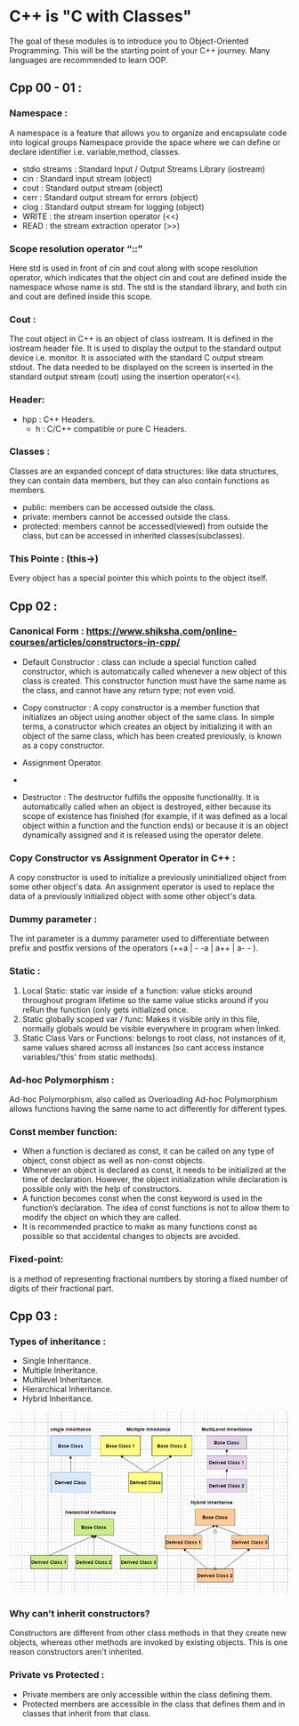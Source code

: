 # C++ is "C with Classes"

The goal of these modules is to introduce you to Object-Oriented Programming.
This will be the starting point of your C++ journey.
Many languages are recommended to learn OOP.

## Cpp 00 - 01 :

### Namespace :
  A namespace is a feature that allows you to organize and encapsulate code into logical groups
Namespace provide the space where we can define or declare identifier i.e. variable,method, classes.

- stdio streams : Standard Input / Output Streams Library (iostream)
- cin : Standard input stream (object)
- cout : Standard output stream (object)
- cerr : Standard output stream for errors (object)
- clog : Standard output stream for logging (object)
- WRITE : the stream insertion operator (<<)
- READ : the stream extraction operator (>>)

### Scope resolution operator “::” 
  Here std is used in front of cin and cout along with scope resolution operator, which indicates that the object cin and cout are defined inside the namespace whose name is std. The std is the standard library, and both cin and cout are defined inside this scope.

### Cout : 
  The cout object in C++ is an object of class iostream. It is defined in the iostream header file. It is used to display the output to the standard output device i.e. monitor. It is associated with the standard C output stream stdout. The data needed to be displayed on the screen is inserted in the standard output stream (cout) using the insertion operator(<<).

### Header:
- hpp : C++ Headers.
  - h : C/C++ compatible or pure C Headers.

### Classes :
  Classes are an expanded concept of data structures: like data structures, they can contain data members, but they can also contain functions as members.
- public: members can be accessed outside the class.
- private: members cannot be accessed outside the class.
- protected: members cannot be accessed(viewed) from outside the class, but can be accessed in inherited classes(subclasses).

### This Pointe : (this->)
Every object has a special pointer this which points to the object itself.


## Cpp 02 :

### Canonical Form :  https://www.shiksha.com/online-courses/articles/constructors-in-cpp/

- Default Constructor : 
	class can include a special function called constructor, which is automatically called whenever a new object of this class is created. This constructor function must have the same name as the class, and cannot have any return type; not even void.

- Copy constructor :
  	A copy constructor is a member function that initializes an object using another object of the same class. In simple terms, a constructor which creates an object by initializing it with an object of the same class, which has been created previously, is known as a copy constructor.
  
- Assignment Operator.
- 
- Destructor :
	The destructor fulfills the opposite functionality. It is automatically called when an object is destroyed, either because its scope of existence has finished (for example, if it was defined as a local object within a function and the function ends) or because it is an object dynamically assigned and it is released using the operator delete.

### Copy Constructor vs Assignment Operator in C++ :
A copy constructor is used to initialize a previously uninitialized object from some other object's data.
An assignment operator is used to replace the data of a previously initialized object with some other object's data.

### Dummy parameter :
The int parameter is a dummy parameter used to differentiate between prefix and postfix versions of the operators (++a | - -a | a++ | a- - ).


### Static : 
1. Local Static: static var inside of a function: value sticks around throughout program lifetime so the same value sticks around if you reRun the function (only gets initialized once.
2. Static globally scoped var / func: Makes it visible only in this file, normally globals would be visible everywhere in program when linked.
3. Static Class Vars or Functions: belongs to root class, not instances of it, same values shared across all instances (so cant access instance variables/'this' from static methods).

### Ad-hoc Polymorphism :	
Ad-hoc Polymorphism, also called as Overloading Ad-hoc Polymorphism allows functions having the same name to act differently for different types.

### Const member function:
- When a function is declared as const, it can be called on any type of object, const object as well as non-const objects.
- Whenever an object is declared as const, it needs to be initialized at the time of declaration. However, the object initialization while declaration is possible only with the help of constructors.
- A function becomes const when the const keyword is used in the function’s declaration. The idea of const functions is not to allow them to modify the object on which they are called.
- It is recommended practice to make as many functions const as possible so that accidental changes to objects are avoided.

### Fixed-point: 
is a method of representing fractional numbers by storing a fixed number of digits of their fractional part.

## Cpp 03 :

### Types of inheritance :
- Single Inheritance.
- Multiple Inheritance.
- Multilevel Inheritance.
- Hierarchical Inheritance.
- Hybrid Inheritance.

![](./utilReademe/TypesOfInheritanceInCpp.png)

### Why can't inherit constructors?

Constructors are different from other class methods in that they create new objects, whereas other methods are invoked by existing objects. This is one reason constructors aren't inherited.

### Private vs Protected :

- Private members are only accessible within the class defining them.
- Protected members are accessible in the class that defines them and in classes that inherit from that class.

